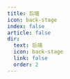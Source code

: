 ```yaml
---
title: 后端
icon: back-stage
index: false
article: false
dir:
  text: 后端
  icon: back-stage
  link: false
  order: 2
---
```


<Catalog />
